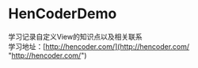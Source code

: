 # HenCoderDemo
学习记录自定义View的知识点以及相关联系
<br>学习地址：[http://hencoder.com/](http://hencoder.com/ "http://hencoder.com/")